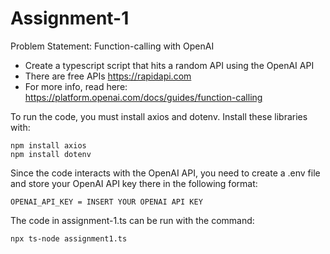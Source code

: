 # Assignment-1
Problem Statement: Function-calling with OpenAI
- Create a typescript script that hits a random API using the OpenAI API
- There are free APIs https://rapidapi.com 
- For more info, read here: https://platform.openai.com/docs/guides/function-calling

To run the code, you must install axios and dotenv. Install these libraries with:
```
npm install axios               
npm install dotenv
```

Since the code interacts with the OpenAI API, you need to create a .env file and store your OpenAI API key there in the following format:
```
OPENAI_API_KEY = INSERT YOUR OPENAI API KEY
```

The code in assignment-1.ts can be run with the command:
```
npx ts-node assignment1.ts
```      
